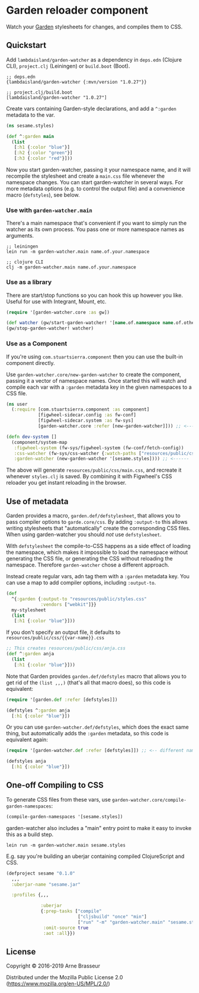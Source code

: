# Garden reloader component

Watch your [Garden](https://github.com/noprompt/garden) stylesheets for changes,
and compiles them to CSS.

## Quickstart

Add `lambdaisland/garden-watcher` as a dependency in `deps.edn` (Clojure CLI),
`project.clj` (Leiningen) or `build.boot` (Boot).

```
;; deps.edn
{lambdaisland/garden-watcher {:mvn/version "1.0.27"}}

;; project.clj/build.boot
[lambdaisland/garden-watcher "1.0.27"]
```

Create vars containing Garden-style declarations, and add a `^:garden` metadata
to the var.

``` clojure
(ns sesame.styles)

(def ^:garden main
  (list
   [:h1 {:color "blue"}]
   [:h2 {:color "green"}]
   [:h3 {:color "red"}]))
```

Now you start garden-watcher, passing it your namespace name, and it will
recompile the stylesheet and create a `main.css` file whenever the namespace
changes. You can start garden-watcher in several ways. For more metadata options
(e.g. to control the output file) and a convenience macro (`defstyles`), see
below.

### Use with `garden-watcher.main`

There's a main namespace that's convenient if you want to simply run the watcher
as its own process. You pass one or more namespace names as arguments.

```
;; leiningen
lein run -m garden-watcher.main name.of.your.namespace

;; clojure CLI
clj -m garden-watcher.main name.of.your.namespace
```

### Use as a library

There are start/stop functions so you can hook this up however you like. Useful
for use with Integrant, Mount, etc.

``` clojure
(require '[garden-watcher.core :as gw])

(def watcher (gw/start-garden-watcher! '[name.of.namespace name.of.other.namespace]))
(gw/stop-garden-watcher! watcher)
```

### Use as a Component

If you're using `com.stuartsierra.component` then you can use the built-in
component directly.

Use `garden-watcher.core/new-garden-watcher` to create the component, passing it
a vector of namespace names. Once started this will watch and compile each var
with a `:garden` metadata key in the given namespaces to a CSS file.

``` clojure
(ns user
  (:require [com.stuartsierra.component :as component]
            [figwheel-sidecar.config :as fw-conf]
            [figwheel-sidecar.system :as fw-sys]
            [garden-watcher.core :refer [new-garden-watcher]])) ;; <------

(defn dev-system []
  (component/system-map
   :figwheel-system (fw-sys/figwheel-system (fw-conf/fetch-config))
   :css-watcher (fw-sys/css-watcher {:watch-paths ["resources/public/css"]})
   :garden-watcher (new-garden-watcher '[sesame.styles]))) ;; <------
```

The above will generate `resources/public/css/main.css`, and recreate it
whenever `styles.clj` is saved. By combining it with Figwheel's CSS reloader you
get instant reloading in the browser.

## Use of metadata

Garden provides a macro, `garden.def/defstylesheet`, that allows you to pass
compiler options to `garde.core/css`. By adding `:output-to` this allows writing
stylesheets that "automatically" create the corresponding CSS files. When using
garden-watcher you should *not* use `defstylesheet`.

With `defstylesheet` the compile-to-CSS happens as a side effect of loading the
namespace, which makes it impossible to load the namespace without generating
the CSS file, or generating the CSS without reloading the namespace. Therefore
`garden-watcher` chose a different approach.

Instead create regular vars, adn tag them with a `:garden` metadata key. You can
use a map to add compiler options, including `:output-to`.

``` clojure
(def
  ^{:garden {:output-to "resources/public/styles.css"
             :vendors ["webkit"]}}
  my-stylesheet
  (list
   [:h1 {:color "blue"}]))
```

If you don't specify an output file, it defaults to `resources/public/css/{{var-name}}.css`

``` clojure
;; This creates resources/public/css/anja.css
(def ^:garden anja
  (list
   [:h1 {:color "blue"}]))
```

Note that Garden provides `garden.def/defstyles` macro that allows you to get
rid of the `(list ,,,)` (that's all that macro does), so this code is equivalent:

``` clojure
(require '[garden.def :refer [defstyles]])

(defstyles ^:garden anja
  [:h1 {:color "blue"}])
```

Or you can use `garden-watcher.def/defstyles`, which does the exact same thing,
but automatically adds the `:garden` metadata, so this code is equivalent again:

``` clojure
(require '[garden-watcher.def :refer [defstyles]]) ;; <-- different namespace

(defstyles anja
  [:h1 {:color "blue"}])
```

## One-off Compiling to CSS

To generate CSS files from these vars, use
`garden-watcher.core/compile-garden-namespaces`:

``` clojure
(compile-garden-namespaces '[sesame.styles])
```

garden-watcher also includes a "main" entry point to make it easy to invoke
this as a build step.

```
lein run -m garden-watcher.main sesame.styles
```

E.g. say you're building an uberjar containing compiled ClojureScript and CSS.

``` clojure
(defproject sesame "0.1.0"
  ,,,
  :uberjar-name "sesame.jar"

  :profiles {,,,

             :uberjar
             {:prep-tasks ["compile"
                           ["cljsbuild" "once" "min"]
                           ["run" "-m" "garden-watcher.main" "sesame.styles"]]
              :omit-source true
              :aot :all}})
```

## License

Copyright © 2016-2019 Arne Brasseur

Distributed under the Mozilla Public License 2.0 (https://www.mozilla.org/en-US/MPL/2.0/)
